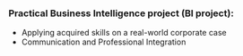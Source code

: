 ### Practical Business Intelligence project (BI project):

- Applying acquired skills on a real-world corporate case 
- Communication and Professional Integration